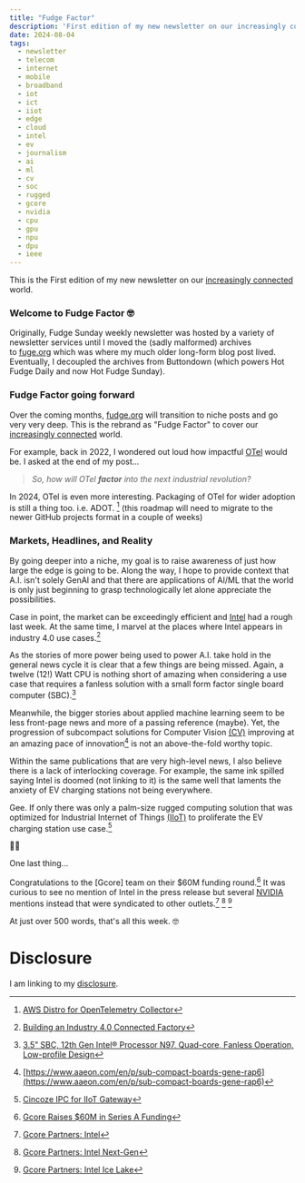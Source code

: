 ```yaml
---
title: "Fudge Factor"
description: 'First edition of my new newsletter on our increasingly connected world'
date: 2024-08-04
tags:
  - newsletter
  - telecom
  - internet
  - mobile
  - broadband
  - iot
  - ict
  - iiot
  - edge
  - cloud
  - intel
  - ev
  - journalism
  - ai
  - ml
  - cv
  - soc
  - rugged
  - gcore
  - nvidia
  - cpu
  - gpu
  - npu
  - dpu
  - ieee
---
```


This is the First edition of my new newsletter on our [increasingly connected](/archive/increasingly-connected) world.

### Welcome to Fudge Factor 🤓

Originally, Fudge Sunday weekly newsletter was hosted by a variety of newsletter services until I moved the (sadly malformed) archives to [fuge.org](https://fudge.org/?utm_source=hot-fudge-daily&utm_medium=email) which was where my much older long-form blog post lived. Eventually, I decoupled the archives from Buttondown (which powers Hot Fudge Daily and now Hot Fudge Sunday).

### Fudge Factor going forward

Over the coming months, [fudge.org](https://fudge.org/?utm_source=hot-fudge-daily&utm_medium=email) will transition to niche posts and go very very deep. This is the rebrand as "Fudge Factor" to cover our [increasingly connected](/archive/increasingly-connected) world.

For example, back in 2022, I wondered out loud how impactful [OTel](https://fudge.org/archive/please-please-otel-me-now/?utm_source=hot-fudge-daily&utm_medium=email) would be. I asked at the end of my post...

> *So, how will OTel* ***factor*** *into the next industrial revolution?*

In 2024, OTel is even more interesting. Packaging of OTel for wider adoption is still a thing too. i.e. ADOT. [^ADOT] (this roadmap will need to migrate to the newer GitHub projects format in a couple of weeks)

[^ADOT]:[AWS Distro for OpenTelemetry Collector]((https://github.com/orgs/aws-observability/projects/4?utm_source=hot-fudge-daily&utm_medium=email))

### Markets, Headlines, and Reality

By going deeper into a niche, my goal is to raise awareness of just how large the edge is going to be. Along the way, I hope to provide context that A.I. isn't solely GenAI and that there are applications of AI/ML that the world is only just beginning to grasp technologically let alone appreciate the possibilities.

Case in point, the market can be exceedingly efficient and [Intel](/topics/intel) had a rough last week. At the same time, I marvel at the places where Intel appears in industry 4.0 use cases.[^intel]

[^intel]:[Building an Industry 4.0 Connected Factory](https://premioinc.com/pages/ignition-ready-software-edge-pcs-and-touchscreen-pcs-inductive-automation)

As the stories of more power being used to power A.I. take hold in the general news cycle it is clear that a few things are being missed. Again, a twelve (12!) Watt CPU is nothing short of amazing when considering a use case that requires a fanless solution with a small form factor single board computer (SBC).[^SBC]

Meanwhile, the bigger stories about applied machine learning seem to be less front-page news and more of a passing reference (maybe). Yet, the progression of subcompact solutions for Computer Vision [(CV)](/topics/cv) improving at an amazing pace of innovation[^rap6] is not an above-the-fold worthy topic.

[^rap6]:[https://www.aaeon.com/en/p/sub-compact-boards-gene-rap6](https://www.aaeon.com/en/p/sub-compact-boards-gene-rap6)

Within the same publications that are very high-level news, I also believe there is a lack of interlocking coverage. For example, the same ink spilled saying Intel is doomed (not linking to it) is the same well that laments the anxiety of EV charging stations not being everywhere.

Gee. If only there was only a palm-size rugged computing solution that was optimized for Industrial Internet of Things [(IIoT)](/topics/iiot) to proliferate the EV charging station use case.[^palm]

[^palm]:[Cincoze IPC for IIoT Gateway](https://www.cincoze.com/bulletin_info.php?id=206)

[^SBC]:[3.5” SBC, 12th Gen Intel® Processor N97, Quad-core, Fanless
Operation, Low-profile Design](https://bcmcom.com/bcm_product_ECM-ADLN-N97.html)

🤷‍♂️

One last thing...

Congratulations to the [Gcore] team on their $60M funding round.[^funding] It was curious to see no mention of Intel in the press release but several [NVIDIA](/topics/nvidia) mentions instead that were syndicated to other outlets.[^intel1] [^intel2] [^intel3]

[^funding]:[Gcore Raises $60M in Series A Funding](https://gcore.com/news/gcore-announces-series-a-fund-raise/)

[^intel1]:[Gcore Partners: Intel](https://gcore.com/partners/intel)
[^intel2]:[Gcore Partners: Intel Next-Gen](https://gcore.com/partners/intel/new-generation)
[^intel3]:[Gcore Partners: Intel Ice Lake](https://gcore.com/partners/intel/icelakes)

At just over 500 words, that's all this week. 🤓

# Disclosure

I am linking to my [disclosure](https://jaycuthrell.com/disclosure/).
